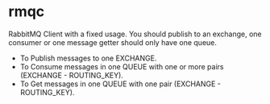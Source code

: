 # rmqc
RabbitMQ Client with a fixed usage. You should publish to an exchange, one consumer or one message getter should only have one queue.

* To Publish messages to one EXCHANGE.
* To Consume messages in one QUEUE with one or more pairs (EXCHANGE - ROUTING_KEY).
* To Get messages in one QUEUE with one pair (EXCHANGE - ROUTING_KEY).
